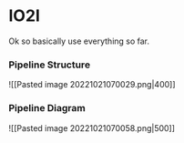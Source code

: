 # IO2I
Ok so basically use everything so far.

### Pipeline Structure
![[Pasted image 20221021070029.png|400]]


### Pipeline Diagram
![[Pasted image 20221021070058.png|500]]